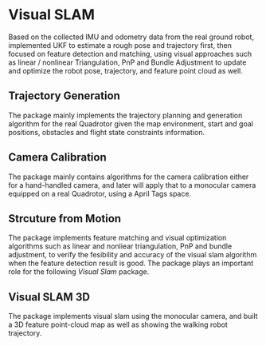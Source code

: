 # Visual SLAM
Based on the collected IMU and odometry data from the real ground robot, implemented UKF to estimate a rough pose and trajectory first, then focused on feature detection and matching, using visual approaches such as linear / nonlinear Triangulation, PnP and Bundle Adjustment to update and optimize the robot pose, trajectory, and feature point cloud as well.


Trajectory Generation
---------------------
The package mainly implements the trajectory planning and generation algorithm for the real Quadrotor given the map environment, start and goal positions, obstacles and flight state constraints information.

Camera Calibration
------------------
The package mainly contains algorithms for the camera calibration either for a hand-handled camera, and later will apply that to a monocular camera equipped on a real Quadrotor, using a April Tags space.


Strcuture from Motion
---------------------
The package implements feature matching and visual optimization algorithms such as linear and nonliear triangulation, PnP and bundle adjustment,
to verify the fesibility and accuracy of the visual slam algorithm when the feature detection result is good. The package plays an important role for the following *Visual Slam* package.


Visual SLAM 3D
--------------
The package implements visual slam using the monocular camera, and built a 3D feature point-cloud map as well as showing the walking robot trajectory.
